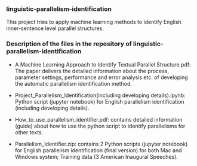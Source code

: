 ### linguistic-parallelism-identification
This project tries to apply machine learning methods to identify English inner-sentence level parallel structures.

### Description of the files in the repository of linguistic-parallelism-identification

- A Machine Learning Approach to Identify Textual Parallel Structure.pdf: The paper delivers the detailed information about the process, parameter settings, performance and error analysis etc. of developing the automatic parallelism identification method.

- Project_Parallelism_Identification(including developing details).ipynb: Python script (jupyter notebook) for English parallelism identification (including developing details).

- How_to_use_parallelism_identifier.pdf: contains detailed information (guide) about how to use the python script to identify parallelisms for other texts.

- Parallelism_Identifier.zip: contains 2 Python scripts (jupyter notebook) for English parallelism identification (final version) for both Mac and Windows system; Training data (3 American Inaugural Speeches).

